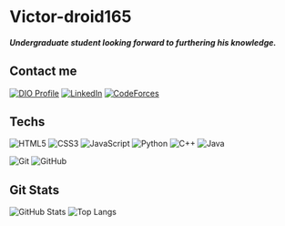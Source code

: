 # Victor-droid165

##### Undergraduate student looking forward to furthering his knowledge.

## Contact me

[![DIO Profile](https://img.shields.io/badge/-My%20DIO%20Profile-122?style=for-the-badge)](https://www.dio.me/users/rodrigues_victor)
[![LinkedIn](https://img.shields.io/badge/-LinkedIn-122?style=for-the-badge&logo=linkedin&logoColor=30A3DC)](https://www.linkedin.com/in/victor-emanuel-barbosa-rodrigues-544114214/)
[![CodeForces](https://img.shields.io/badge/-CodeForces-122?style=for-the-badge&logo=codeforces)](https://codeforces.com/profile/Victor.cpp)

## Techs

![HTML5](https://img.shields.io/badge/HTML-122?style=for-the-badge&logo=html5)
![CSS3](https://img.shields.io/badge/CSS3-122?style=for-the-badge&logo=css3)
![JavaScript](https://img.shields.io/badge/JavaScript-122?style=for-the-badge&logo=javascript)
![Python](https://img.shields.io/badge/Python-122?style=for-the-badge&logo=python)
![C++](https://img.shields.io/badge/C++-122?style=for-the-badge&logo=c%2B%2B)
![Java](https://img.shields.io/badge/Java-122?style=for-the-badge&logo=openjdk)

![Git](https://img.shields.io/badge/Git-122?style=for-the-badge&logo=git&logoColor=E94D5F)
![GitHub](https://img.shields.io/badge/GitHub-122?style=for-the-badge&logo=github)


## Git Stats

![GitHub Stats](https://github-readme-stats.vercel.app/api?username=Victor-droid165&theme=dracula&border_color=000&show_icons=true&icon_color=30A3DC&title_color=E94D5F&text_color=FFF&layout=compact)
![Top Langs](https://github-readme-stats-git-masterrstaa-rickstaa.vercel.app/api/top-langs/?username=Victor-droid165&layout=compact&theme=dracula&border_color=000&title_color=E94D5F&text_color=FFF)